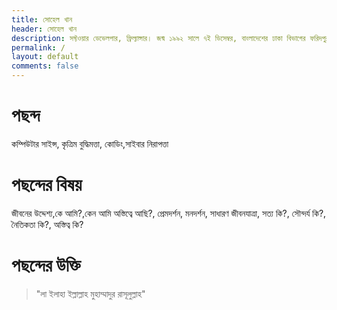 ```yaml
---
title: সোহেল খান
header: সোহেল খান
description: সফ্টওয়ার ডেভেলপার, ফ্রিল্যান্সার। জন্ম ১৯৯২ সালে ৭ই ডিসেম্বর, বাংলাদেশের ঢাকা বিভাগের ফরিদপুর জেলার মধুখালী উপজেলায়।
permalink: /
layout: default
comments: false
---
```



পছন্দ
=====
কম্পিউটার সাইন্স, কৃত্রিম বুদ্ধিমত্তা, কোডিং,সাইবার নিরাপত্তা


পছন্দের বিষয়
================
 জীবনের উদ্দেশ্য,কে আমি?,কেন আমি অস্তিত্বে আছি?, প্রেমদর্শন, মনদর্শন, সাধারণ জীবনযাত্রা, সত্য কি?, সৌন্দর্য কি?, নৈতিকতা কি?, অস্তিত্ব কি?


পছন্দের উক্তি
==========
>  "লা ইলাহা ইল্লাল্লাহ মুহাম্মাদুর রাসূলুল্লাহ"


